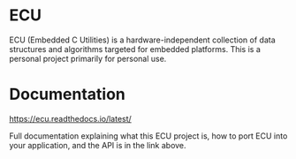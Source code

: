 # ECU
ECU (Embedded C Utilities) is a hardware-independent collection of data structures and algorithms targeted for embedded platforms. This is a personal project primarily for personal use.

# Documentation
https://ecu.readthedocs.io/latest/

Full documentation explaining what this ECU project is, how to port ECU into your application, and the API is in the link above.